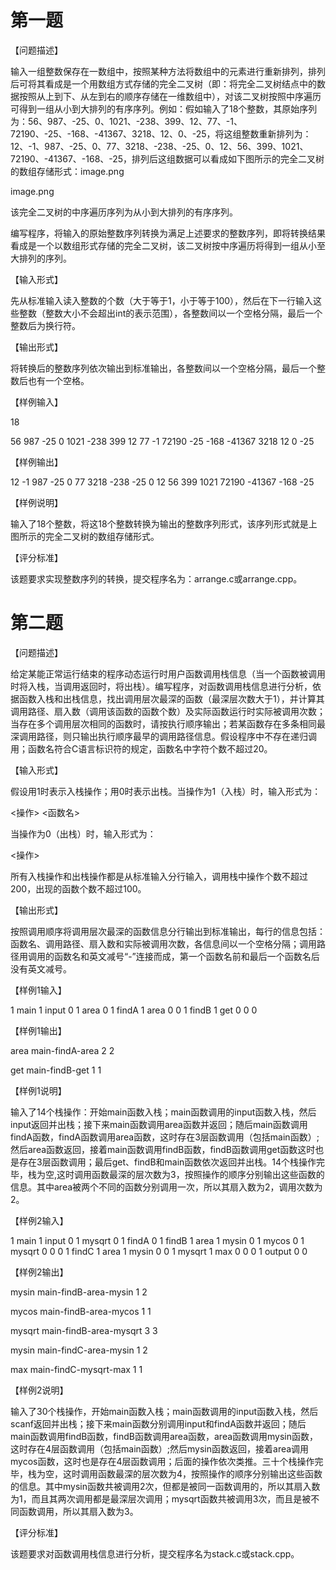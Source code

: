 # 第一题

【问题描述】

输入一组整数保存在一数组中，按照某种方法将数组中的元素进行重新排列，排列后可将其看成是一个用数组方式存储的完全二叉树（即：将完全二叉树结点中的数据按照从上到下、从左到右的顺序存储在一维数组中），对该二叉树按照中序遍历可得到一组从小到大排列的有序序列。例如：假如输入了18个整数，其原始序列为：56、987、-25、0、1021、-238、399、12、77、-1、72190、-25、-168、-41367、3218、12、0、-25，将这组整数重新排列为：12、-1、987、-25、0、77、3218、-238、-25、0、12、56、399、1021、72190、-41367、-168、-25，排列后这组数据可以看成如下图所示的完全二叉树的数组存储形式：image.png

image.png

该完全二叉树的中序遍历序列为从小到大排列的有序序列。

编写程序，将输入的原始整数序列转换为满足上述要求的整数序列，即将转换结果看成是一个以数组形式存储的完全二叉树，该二叉树按中序遍历将得到一组从小至大排列的序列。

【输入形式】

先从标准输入读入整数的个数（大于等于1，小于等于100），然后在下一行输入这些整数（整数大小不会超出int的表示范围），各整数间以一个空格分隔，最后一个整数后为换行符。

【输出形式】

将转换后的整数序列依次输出到标准输出，各整数间以一个空格分隔，最后一个整数后也有一个空格。

【样例输入】

18

56 987 -25 0 1021 -238 399 12 77 -1 72190 -25 -168 -41367 3218 12 0 -25

【样例输出】

12 -1 987 -25 0 77 3218 -238 -25 0 12 56 399 1021 72190 -41367 -168 -25

【样例说明】

输入了18个整数，将这18个整数转换为输出的整数序列形式，该序列形式就是上图所示的完全二叉树的数组存储形式。

【评分标准】

该题要求实现整数序列的转换，提交程序名为：arrange.c或arrange.cpp。

# 第二题

【问题描述】

给定某能正常运行结束的程序动态运行时用户函数调用栈信息（当一个函数被调用时将入栈，当调用返回时，将出栈）。编写程序，对函数调用栈信息进行分析，依据函数入栈和出栈信息，找出调用层次最深的函数（最深层次数大于1），并计算其调用路径、扇入数（调用该函数的函数个数）及实际函数运行时实际被调用次数；当存在多个调用层次相同的函数时，请按执行顺序输出；若某函数存在多条相同最深调用路径，则只输出执行顺序最早的调用路径信息。假设程序中不存在递归调用；函数名符合C语言标识符的规定，函数名中字符个数不超过20。

【输入形式】

假设用1时表示入栈操作；用0时表示出栈。当操作为1（入栈）时，输入形式为：

<操作> <函数名>  

当操作为0（出栈）时，输入形式为：

<操作>

所有入栈操作和出栈操作都是从标准输入分行输入，调用栈中操作个数不超过200，出现的函数个数不超过100。

【输出形式】

按照调用顺序将调用层次最深的函数信息分行输出到标准输出，每行的信息包括：函数名、调用路径、扇入数和实际被调用次数，各信息间以一个空格分隔；调用路径用调用的函数名和英文减号“-”连接而成，第一个函数名前和最后一个函数名后没有英文减号。

【样例1输入】

1 main
1 input
0
1 area
0
1 findA
1 area
0
0
1 findB
1 get
0
0
0

【样例1输出】

area main-findA-area 2 2

get main-findB-get 1 1

【样例1说明】

输入了14个栈操作：开始main函数入栈；main函数调用的input函数入栈，然后input返回并出栈；接下来main函数调用area函数并返回；随后main函数调用findA函数，findA函数调用area函数，这时存在3层函数调用（包括main函数）;然后area函数返回，接着main函数调用findB函数，findB函数调用get函数这时也是存在3层函数调用；最后get、findB和main函数依次返回并出栈。14个栈操作完毕，栈为空,这时调用函数最深的层次数为3，按照操作的顺序分别输出这些函数的信息。其中area被两个不同的函数分别调用一次，所以其扇入数为2，调用次数为2。

【样例2输入】

1 main
1 input
0
1 mysqrt
0
1 findA
0
1 findB
1 area
1 mysin
0
1 mycos
0
1 mysqrt
0
0
0
1 findC
1 area
1 mysin
0
0
1 mysqrt
1 max
0
0
0
1 output
0
0

【样例2输出】

mysin main-findB-area-mysin 1 2

mycos main-findB-area-mycos 1 1

mysqrt main-findB-area-mysqrt 3 3

mysin main-findC-area-mysin 1 2

max main-findC-mysqrt-max 1 1

【样例2说明】

输入了30个栈操作，开始main函数入栈；main函数调用的input函数入栈，然后scanf返回并出栈；接下来main函数分别调用input和findA函数并返回；随后main函数调用findB函数，findB函数调用area函数，area函数调用mysin函数，这时存在4层函数调用（包括main函数）;然后mysin函数返回，接着area调用mycos函数，这时也是存在4层函数调用；后面的操作依次类推。三十个栈操作完毕，栈为空，这时调用函数最深的层次数为4，按照操作的顺序分别输出这些函数的信息。其中mysin函数共被调用2次，但都是被同一函数调用的，所以其扇入数为1，而且其两次调用都是最深层次调用；mysqrt函数共被调用3次，而且是被不同函数调用，所以其扇入数为3。

【评分标准】

该题要求对函数调用栈信息进行分析，提交程序名为stack.c或stack.cpp。